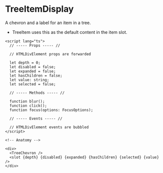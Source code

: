 <script>
    import Playground from './TreeItemDisplayPlayground.svelte';
</script>

# TreeItemDisplay

A chevron and a label for an item in a tree.

- TreeItem uses this as the default content in the item slot.

<Playground />

```svelte
<script lang="ts">
  // ----- Props ----- //

  // HTMLDivElement props are forwarded

  let depth = 0;
  let disabled = false;
  let expanded = false;
  let hasChildren = false;
  let value: string;
  let selected = false;

  // ----- Methods ----- //

  function blur();
  function click();
  function focus(options: FocusOptions);

  // ----- Events ----- //

  // HTMLDivElement events are bubbled
</script>

<!-- Anatomy -->

<div>
  <TreeChevron />
  <slot {depth} {disabled} {expanded} {hasChildren} {selected} {value} />
</div>
```
